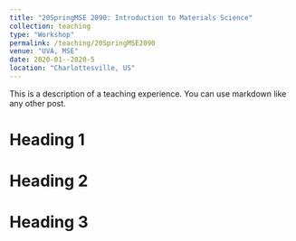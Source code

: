 ```yaml
---
title: "20SpringMSE 2090: Introduction to Materials Science"
collection: teaching
type: "Workshop"
permalink: /teaching/20SpringMSE2090
venue: "UVA, MSE"
date: 2020-01--2020-5
location: "Charlottesville, US"
---
```


This is a description of a teaching experience. You can use markdown like any other post.

Heading 1
======

Heading 2
======

Heading 3
======
